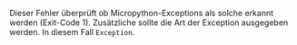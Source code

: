 Dieser Fehler überprüft ob Micropython-Exceptions als solche erkannt werden (Exit-Code 1). Zusätzliche sollte die Art der Exception ausgegeben werden. In diesem Fall `Exception`. 